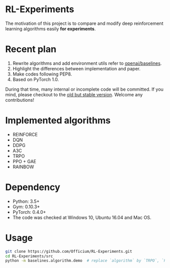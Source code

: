 # RL-Experiments

The motivation of this project is to compare and modify deep reinforcement learning algorithms easily **for experiments**.

# Recent plan

1. Rewrite algorithms and add environment utils refer to [openai/baselines](https://github.com/openai/baselines).    
2. Highlight the differences between implementation and paper.    
3. Make codes following PEP8.    
4. Based on PyTorch 1.0.   

During that time, many internal or incomplete code will be committed. 
If you mind, please checkout to the [old but stable version](https://github.com/Officium/RL-Experiments/tree/255aa7a9c03e38349d7c03540769eb9dfa91d33d). 
Welcome any contributions!

# Implemented algorithms

* REINFORCE
* DQN
* DDPG
* A3C
* TRPO
* PPO + GAE
* RAINBOW

# Dependency

* Python: 3.5+
* Gym: 0.10.3+
* PyTorch: 0.4.0+
* The code was checked at Windows 10, Ubuntu 16.04 and Mac OS.

# Usage

```bash
git clone https://github.com/Officium/RL-Experiments.git
cd RL-Experiments/src
python -m baselines.algorithm.demo  # replace `algorithm` by `TRPO`, `PPO` ...
```
